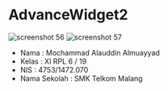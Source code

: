 # AdvanceWidget2
![screenshot 56](https://cloud.githubusercontent.com/assets/22111021/18821846/20e0817e-83d4-11e6-9073-225b903b2327.png)
![screenshot 57](https://cloud.githubusercontent.com/assets/22111021/18821847/20e5b9dc-83d4-11e6-8f4f-260c0d3c2aad.png)

* Nama : Mochammad Alauddin Almuayyad
* Kelas : XI RPL 6 / 19
* NIS : 4753/1472.070
* Nama Sekolah : SMK Telkom Malang
